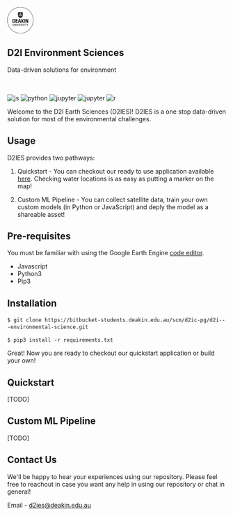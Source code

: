 <img width="60px" src="images/deakin-logo.png"  alt="Deakin University" />
 <h2>D2I Environment Sciences </h2>
 <p>Data-driven solutions for environment</p>

<br>
<br>

<img alt="js" src="https://img.shields.io/badge/javascript-%23323330.svg?style=for-the-badge&logo=javascript&logoColor=%23F7DF1E"/>

<img alt="python" src="https://img.shields.io/badge/python-3670A0?style=for-the-badge&logo=python&logoColor=ffdd54"/>

<img alt="jupyter" src="https://img.shields.io/badge/jupyter-%23FA0F00.svg?style=for-the-badge&logo=jupyter&logoColor=white"/>

<img alt="jupyter" src="https://img.shields.io/badge/scikit--learn-%23F7931E.svg?style=for-the-badge&logo=scikit-learn&logoColor=white"/>

<img alt="r" src="https://img.shields.io/badge/r-%23276DC3.svg?style=for-the-badge&logo=r&logoColor=white"/>

</p>

Welcome to the D2I Earth Sciences (D2IES)! D2IES is a one stop data-driven solution for most of the environmental challenges. 

## Usage

D2IES provides two pathways:

1. Quickstart - You can checkout our ready to use application available [here](https://www.lameurl.com). Checking water locations is as easy as putting a marker on the map!

2. Custom ML Pipeline - You can collect satellite data, train your own custom models (in Python or JavaScript) and deply the model as a shareable asset!

## Pre-requisites

You must be familiar with using the Google Earth Engine [code editor](https://code.earthengine.google.com/). 

* Javascript
* Python3
* Pip3

## Installation

```
$ git clone https://bitbucket-students.deakin.edu.au/scm/d2ic-pg/d2i---environmental-science.git
```

```
$ pip3 install -r requirements.txt
```

Great! Now you are ready to checkout our quickstart application or build your own!

## Quickstart

[TODO]

## Custom ML Pipeline

[TODO]

## Contact Us

We'll be happy to hear your experiences using our repository. Please feel free to reachout in case you want any help in using our repository or chat in general!

Email - d2ies@deakin.edu.au